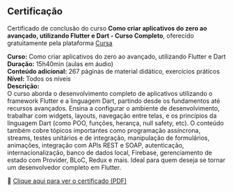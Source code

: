 ## Certificação

Certificado de conclusão do curso **Como criar aplicativos do zero ao avançado, utilizando Flutter e Dart - Curso Completo**, oferecido gratuitamente pela plataforma [Cursa](https://cursa.app/pt)

**Curso:** Como criar aplicativos do zero ao avançado, utilizando Flutter e Dart  
**Duração:** 15h40min (aulas em áudio)  
**Conteúdo adicional:** 267 páginas de material didático, exercícios práticos  
**Nível:** Todos os níveis  
**Descrição:**  
O curso aborda o desenvolvimento completo de aplicativos utilizando o framework Flutter e a linguagem Dart, partindo desde os fundamentos até recursos avançados. Ensina a configurar o ambiente de desenvolvimento, trabalhar com widgets, layouts, navegação entre telas, e os princípios da linguagem Dart (como POO, funções, herança, null safety, etc). O conteúdo também cobre tópicos importantes como programação assíncrona, streams, testes unitários e de integração, manipulação de formulários, animações, integração com APIs REST e SOAP, autenticação, internacionalização, banco de dados local, Firebase, gerenciamento de estado com Provider, BLoC, Redux e mais. Ideal para quem deseja se tornar um desenvolvedor completo em Flutter.

📄 [Clique aqui para ver o certificado (PDF)](certificado-flutter-dart.pdf)
